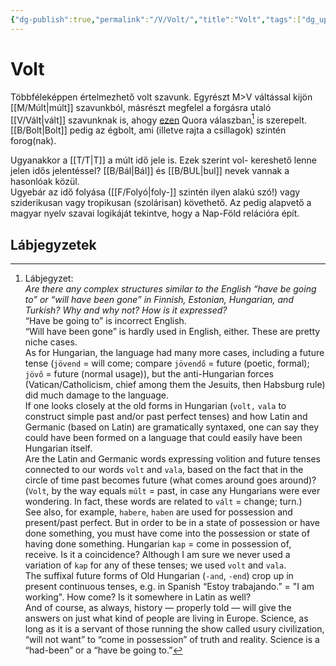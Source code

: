 ```yaml
---
{"dg-publish":true,"permalink":"/V/Volt/","title":"Volt","tags":["dg_uploaded"],"created":"2023-10-08T01:51","updated":"2023-10-25T02:23"}
---
```



# Volt

Többféleképpen értelmezhető volt szavunk. Egyrészt M>V váltással kijön [[M/Múlt\|múlt]] szavunkból, másrészt megfelel a forgásra utaló [[V/Vált\|vált]] szavunknak is, ahogy [ezen](https://qr.ae/pKIRyJ) Quora válaszban[^1] is szerepelt.  
[[B/Bolt\|Bolt]] pedig az égbolt, ami (illetve rajta a csillagok) szintén forog(nak).  

Ugyanakkor a [[T/T\|T]] a múlt idő jele is. Ezek szerint vol- kereshető lenne jelen idős jelentéssel? [[B/Bál\|Bál]] és [[B/BUL\|bul]] nevek vannak a hasonlóak közül.  
Ugyebár az idő folyása ([[F/Folyó\|foly-]] szintén ilyen alakú szó!) vagy sziderikusan vagy tropikusan (szolárisan) követhető. Az pedig alapvető a magyar nyelv szavai logikáját tekintve, hogy a Nap-Föld relációra épít.  

## Lábjegyzetek

[^1]: Lábjegyzet:  
*Are there any complex structures similar to the English “have be going to” or “will have been gone” in Finnish, Estonian, Hungarian, and Turkish? Why and why not? How is it expressed?*  
“Have be going to” is incorrect English.  
“Will have been gone” is hardly used in English, either. These are pretty niche cases.  
As for Hungarian, the language had many more cases, including a future tense (`jövend` = will come; compare `jövendő` = future (poetic, formal); `jövő` = future (normal usage)), but the anti-Hungarian forces (Vatican/Catholicism, chief among them the Jesuits, then Habsburg rule) did much damage to the language.  
If one looks closely at the old forms in Hungarian (`volt,` `vala` to construct simple past and/or past perfect tenses) and how Latin and Germanic (based on Latin) are gramatically syntaxed, one can say they could have been formed on a language that could easily have been Hungarian itself.  
Are the Latin and Germanic words expressing volition and future tenses connected to our words `volt` and `vala`, based on the fact that in the circle of time past becomes future (what comes around goes around)?  
(`Volt`, by the way equals `múlt` = past, in case any Hungarians were ever wondering. In fact, these words are related to `vált` = change; turn.)  
See also, for example, `habere`, `haben` are used for possession and present/past perfect. But in order to be in a state of possession or have done something, you must have come into the possession or state of having done something. Hungarian `kap` = come in possession of, receive. Is it a coincidence? Although I am sure we never used a variation of `kap` for any of these tenses; we used `volt` and `vala`.  
The suffixal future forms of Old Hungarian (`-and`, `-end`) crop up in present continuous tenses, e.g. in Spanish “Estoy trabajando.” = "I am working". How come? Is it somewhere in Latin as well?  
And of course, as always, history — properly told — will give the answers on just what kind of people are living in Europe. Science, as long as it is a servant of those running the show called usury civilization, “will not want” to “come in possession” of truth and reality. Science is a “had-been” or a “have be going to.”  